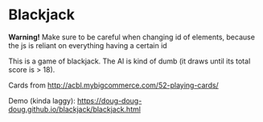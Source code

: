 # Blackjack

**Warning!** Make sure to be careful when changing id of elements, because the js is reliant on everything having a certain id

This is a game of blackjack. The AI is kind of dumb (it draws until its total score is > 18).

Cards from http://acbl.mybigcommerce.com/52-playing-cards/

Demo (kinda laggy): https://doug-doug-doug.github.io/blackjack/blackjack.html
